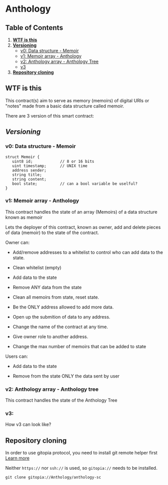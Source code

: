 # **Anthology**

## **Table of Contents**

1. [**WTF is this**](#wtf-is-this)
2. [**Versioning**](#versioning)
   - [v0: Data structure - Memoir](#v0-data-structure-memoir)
   - [v1: Memoir array - Anthology](#v1)
   - [v2: Anthology array - Anthology Tree ](#v2)
   - [v3](#v3)
3. [**Repository cloning**](#repository-cloning)

## **WTF is this**

This contract(s) aim to serve as memory (memoirs) of digital URIs or "notes" made from a basic data structure called memoir.

There are 3 version of this smart contract:

## **_Versioning_**

### v0: Data structure - Memoir

```
struct Memoir {
   uint8 id;            // 8 or 16 bits
   uint timestamp;      // UNIX time
   address sender;
   string title;
   string content;
   bool state;          // can a bool variable be uselful?
}
```

### v1: Memoir array - Anthology

This contract handles the state of an array (Memoirs) of a data structure known as memoir

Lets the deployer of this contract, known as owner, add and delete pieces of data (memoir) to the state of the contract.

Owner can:

- Add/remove addresses to a whitelist to control who can add data to the state.

- Clean whitelist (empty)

- Add data to the state

- Remove ANY data from the state

- Clean all memoirs from state, reset state.

- Be the ONLY address allowed to add more data.

- Open up the submition of data to any address.

- Change the name of the contract at any time.

- Give owner role to another address.

- Change the max number of memoirs that can be added to state

Users can:

- Add data to the state

- Remove from the state ONLY the data sent by user

### v2: Anthology array - Anthology tree

This contract handles the state of the Anthology Tree

### v3:

How v3 can look like?

## Repository cloning

In order to use gitopia protocol, you need to install git remote helper first [Learn more](https://docs.gitopia.com/git-remote-gitopia/index.html)

Neither `https://` nor `ssh://` is used, so `gitopia://` needs to be installed.

```
git clone gitopia://Anthology/anthology-sc
```

